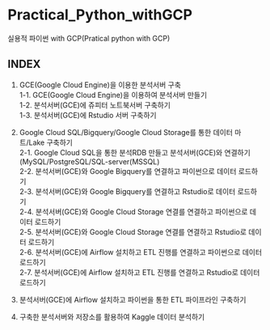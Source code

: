 # Practical_Python_withGCP
실용적 파이썬 with GCP(Pratical python with GCP) 
<br>
## INDEX

1. GCE(Google Cloud Engine)을 이용한 분석서버 구축<br>
1-1. GCE(Google Cloud Engine)을 이용하여 분석서버 만들기<br>
1-2. 분석서버(GCE)에 쥬피터 노트북서버 구축하기<br>
1-3. 분석서버(GCE)에 Rstudio 서버 구축하기<br>

2. Google Cloud SQL/Bigquery/Google Cloud Storage를 통한 데이터 마트/Lake 구축하기<br>
2-1. Google Cloud SQL을 통한 분석RDB 만들고 분석서버(GCE)와 연결하기(MySQL/PostgreSQL/SQL-server(MSSQL)<br>
2-2. 분석서버(GCE)와 Google Bigquery를 연결하고 파이썬으로 데이터 로드하기<br>
2-3. 분석서버(GCE)와 Google Bigquery를 연결하고 Rstudio로 데이터 로드하기<br>
2-4. 분석서버(GCE)와 Google Cloud Storage 연결를 연결하고 파이썬으로 데이터 로드하기<br>
2-5. 분석서버(GCE)와 Google Cloud Storage 연결를 연결하고 Rstudio로 데이터 로드하기<br>
2-6. 분석서버(GCE)에 Airflow 설치하고 ETL 진행를 연결하고 파이썬으로 데이터 로드하기<br>
2-7. 분석서버(GCE)에 Airflow 설치하고 ETL 진행를 연결하고 Rstudio로 데이터 로드하기<br>

3. 분석서버(GCE)에 Airflow 설치하고 파이썬을 통한 ETL 파이프라인 구축하기<br>
4. 구축한 분석서버와 저장소를 활용하여 Kaggle 데이터 분석하기<br>

